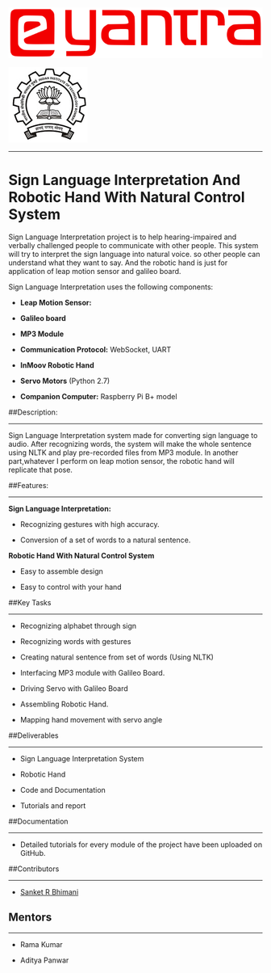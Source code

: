 ![e-Yantra Summer Internship](./EyantraLogoLarge.png)

![logo](./iitbblack.jpg)

***

# Sign Language Interpretation And Robotic Hand With Natural Control System

Sign Language Interpretation project is to help hearing-impaired and verbally challenged people to communicate with other people. This system will try to interpret the sign language into natural voice. so other people can understand what they want to say. And the robotic hand is just for application of leap motion sensor and galileo board.



Sign Language Interpretation uses the following components:

* **Leap Motion Sensor:**

* **Galileo board**

* **MP3 Module**

* **Communication Protocol:** WebSocket, UART

* **InMoov Robotic Hand**

* **Servo Motors** (Python 2.7)

* **Companion Computer:** Raspberry Pi B+ model



##Description:

***

Sign Language Interpretation system made for converting sign language to audio. After recognizing words, the system will make the whole sentence using NLTK and play pre-recorded files from MP3 module. In another part,whatever I perform on leap motion sensor, the robotic hand will replicate that pose.







##Features:

***

**Sign Language Interpretation:**

- Recognizing gestures with high accuracy.

- Conversion of a set of words to a natural sentence.

**Robotic Hand With Natural Control System**

- Easy to assemble design

- Easy to control with your hand



##Key Tasks

***

* Recognizing alphabet through sign

* Recognizing words with gestures

* Creating natural sentence from set of words (Using NLTK)

* Interfacing MP3 module with Galileo Board.

* Driving Servo with Galileo Board

* Assembling Robotic Hand.

* Mapping hand movement with servo angle





##Deliverables

***

* Sign Language Interpretation System

* Robotic Hand

* Code and Documentation

* Tutorials and report



##Documentation

***

* Detailed tutorials for every module of the project have been uploaded on GitHub.





##Contributors

***

  * [Sanket R Bhimani](https://github.com/sanketbhimani)

  

## Mentors

***

  * Rama Kumar

  * Aditya Panwar

